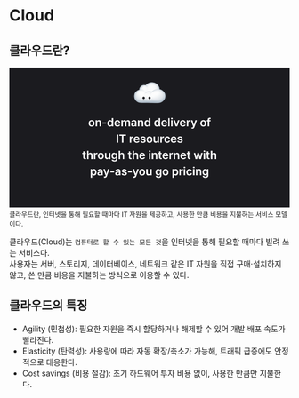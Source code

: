 # Cloud

## 클라우드란?

![](./images/cloud00.png)
<small>클라우드란, 인터넷을 통해 필요할 때마다 IT 자원을 제공하고, 사용한 만큼 비용을 지불하는 서비스 모델이다.</small>

클라우드(Cloud)는 `컴퓨터로 할 수 있는 모든 것`을 인터넷을 통해 필요할 때마다 빌려 쓰는 서비스다.  
사용자는 서버, 스토리지, 데이터베이스, 네트워크 같은 IT 자원을 직접 구매·설치하지 않고, 쓴 만큼 비용을 지불하는 방식으로 이용할 수 있다.

## 클라우드의 특징

- Agility (민첩성): 필요한 자원을 즉시 할당하거나 해제할 수 있어 개발·배포 속도가 빨라진다.
- Elasticity (탄력성): 사용량에 따라 자동 확장/축소가 가능해, 트래픽 급증에도 안정적으로 대응한다.
- Cost savings (비용 절감): 초기 하드웨어 투자 비용 없이, 사용한 만큼만 지불한다.

<br>
<Comment/>
